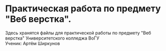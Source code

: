 # Практическая работа по предмету "Веб верстка".

Здесь хранятся файлы для практической работы по предмету "Веб верстка" Университетского колледжа ВоГУ  
Ученик: Артём Ширкунов
